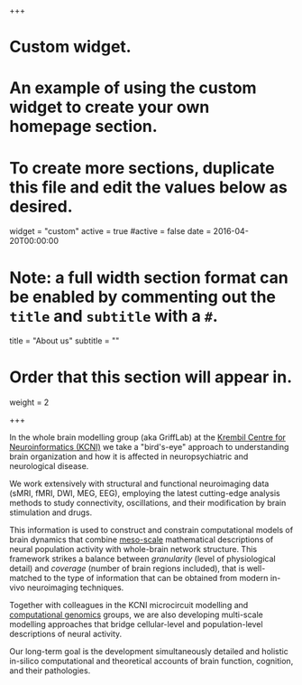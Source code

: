+++
# Custom widget.
# An example of using the custom widget to create your own homepage section.
# To create more sections, duplicate this file and edit the values below as desired.
widget = "custom"
active = true
#active = false
date = 2016-04-20T00:00:00

# Note: a full width section format can be enabled by commenting out the `title` and `subtitle` with a `#`.
title = "About us"
subtitle = ""

# Order that this section will appear in.
weight = 2

+++


In the whole brain modelling group (aka GriffLab) at the [Krembil Centre for Neuroinformatics (KCNI)](https://www.camh.ca/en/science-and-research/institutes-and-centres/krembil-centre-for-neuroinformatics) we take a "bird's-eye" approach to understanding brain organization and how it is affected in neuropsychiatric and neurological disease.

We work extensively with structural and functional neuroimaging data (sMRI, fMRI, DWI, MEG, EEG), employing the latest cutting-edge analysis methods to study connectivity, oscillations, and their modification by brain stimulation and drugs. 

This information is used to construct and constrain computational models of brain dynamics that combine [meso-scale](http://www.scholarpedia.org/article/Mesoscopic_brain_dynamics) mathematical descriptions of neural population activity with whole-brain network structure. This framework strikes a balance between *granularity* (level of physiological detail) and *coverage* (number of brain regions included), that is well-matched to the type of information that can be obtained from modern in-vivo neuroimaging techniques. 

Together with colleagues in the KCNI microcircuit modelling and [computational genomics](https://triplab.org/) groups, we are also developing multi-scale modelling approaches that bridge cellular-level and population-level descriptions of neural activity. 

Our long-term goal is the development simultaneously detailed and holistic in-silico computational and theoretical accounts of brain function, cognition, and their pathologies. 
